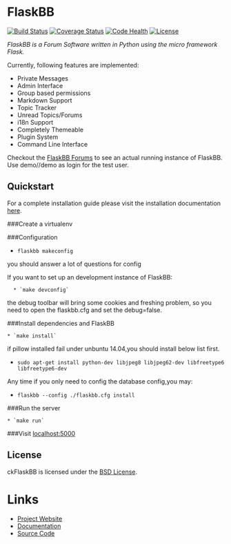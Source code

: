 # FlaskBB

[![Build Status](https://travis-ci.org/sh4nks/flaskbb.svg?branch=master)](https://travis-ci.org/sh4nks/flaskbb)
[![Coverage Status](https://coveralls.io/repos/sh4nks/flaskbb/badge.png)](https://coveralls.io/r/sh4nks/flaskbb)
[![Code Health](https://landscape.io/github/sh4nks/flaskbb/master/landscape.svg?style=flat)](https://landscape.io/github/sh4nks/flaskbb/master)
[![License](https://img.shields.io/badge/license-BSD-blue.svg)](https://flaskbb.org)

*FlaskBB is a Forum Software written in Python using the micro framework Flask.*

Currently, following features are implemented:

* Private Messages
* Admin Interface
* Group based permissions
* Markdown Support
* Topic Tracker
* Unread Topics/Forums
* i18n Support
* Completely Themeable
* Plugin System
* Command Line Interface

Checkout the [FlaskBB Forums](https://forums.flaskbb.org) to see an actual
running instance of FlaskBB. Use demo//demo as login for the test user.


## Quickstart

For a complete installation guide please visit the installation documentation
[here](https://flaskbb.readthedocs.org/en/latest/installation.html).

###Create a virtualenv

###Configuration

   

   * `flaskbb makeconfig`

   you should answer a lot of questions for config

   If you want to set up an development instance of FlaskBB:

      * `make devconfig`

   the debug toolbar will bring some cookies and freshing problem, 
   so you need to open the flaskbb.cfg and set the debug=false.

###Install dependencies and FlaskBB

    * `make install`
    
   if pillow installed fail under unbuntu 14.04,you should install below list first.
   
   * `sudo apt-get install python-dev libjpeg8 libjpeg62-dev libfreetype6 libfreetype6-dev`
    
   Any time if you only need to config the database config,you may:

   * `flaskbb --config ./flaskbb.cfg install`

###Run the server

    * `make run`
    
###Visit [localhost:5000](http://localhost:5000)

## License

ckFlaskBB is licensed under the [BSD License](https://github.com/battlecat/ckflaskbb/blob/master/LICENSE).

# Links

* [Project Website](https://flaskbb.org)
* [Documentation](https://flaskbb.readthedocs.io)
* [Source Code](https://github.com/sh4nks/flaskbb)
